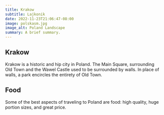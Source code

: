 ```yaml
---
title: Krakow
subtitle: Lajkonik
date: 2022-11-23T21:06:47-08:00
image: polskasm.jpg
image_alt: Poland Landscape
summary: A brief summary.
---
```


## Krakow
Krakow is a historic and hip city in Poland. The Main Square, surrounding Old Town and the Wawel Castle used to be surrounded by walls. In place of walls, a park encircles the entirety of Old Town.

## Food
Some of the best aspects of traveling to Poland are food: high quality, huge portion sizes, and great price.


